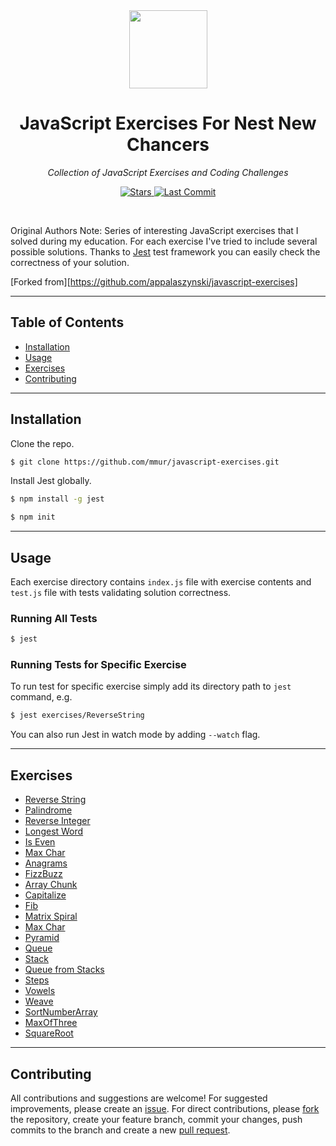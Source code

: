 <div align="center">
  <a href="https://github.com/mmur/javascript-exercises">
    <img src="https://user-images.githubusercontent.com/35331661/42527869-27757618-847a-11e8-92f0-ab671ea0d200.png" height="125px">
  </a>
  <h1>JavaScript Exercises For Nest New Chancers</h1>
  <p>
    <em>Collection of JavaScript Exercises and Coding Challenges</em>
  </p>
  <p>
    <a href="https://github.com/mmur/javascript-exercises/stargazers">
      <img src="https://img.shields.io/github/stars/mmur/javascript-exercises.svg" alt="Stars" /> 
    </a>
    <a href="https://github.com/mmur/javascript-exercises/commits/master">
      <img src="https://img.shields.io/github/last-commit/mmur/javascript-exercises.svg" alt="Last Commit" />
    </a>
  </p>
  <br>
</div>

Original Authors Note: 
Series of interesting JavaScript exercises that I solved during my education. For each exercise I've tried to include several possible solutions. Thanks to [Jest](https://jestjs.io/) test framework you can easily check the correctness of your solution.

[Forked from][https://github.com/appalaszynski/javascript-exercises]


---

## Table of Contents

- [Installation](#installation)
- [Usage](#usage)
- [Exercises](#exercises)
- [Contributing](#contributing)

---

## Installation

Clone the repo.

```bash
$ git clone https://github.com/mmur/javascript-exercises.git
```

Install Jest globally.

```bash
$ npm install -g jest
```

```bash
$ npm init
```

---

## Usage

Each exercise directory contains `index.js` file with exercise contents and `test.js` file with tests validating solution correctness.

### Running All Tests

```bash
$ jest
```

### Running Tests for Specific Exercise

To run test for specific exercise simply add its directory path to `jest` command, e.g.

```bash
$ jest exercises/ReverseString
```

You can also run Jest in watch mode by adding `--watch` flag.

---

## Exercises

- [Reverse String](https://github.com/mmur/javascript-exercises/blob/master/exercises/ReverseString/index.js)
- [Palindrome](https://github.com/mmur/javascript-exercises/blob/master/exercises/Palindrome/index.js)
- [Reverse Integer](https://github.com/mmur/javascript-exercises/blob/master/exercises/ReverseInteger/index.js)
- [Longest Word](https://github.com/mmur/javascript-exercises/blob/master/exercises/LongestWord/index.js)
- [Is Even](https://github.com/mmur/javascript-exercises/blob/master/exercises/IsEven/index.js)
- [Max Char](https://github.com/mmur/javascript-exercises/blob/master/exercises/MaxChar/index.js)
- [Anagrams](https://github.com/mmur/javascript-exercises/blob/master/exercises/Anagrams/index.js)
- [FizzBuzz](https://github.com/mmur/javascript-exercises/blob/master/exercises/FizzBuzz/index.js)
- [Array Chunk](https://github.com/mmur/javascript-exercises/blob/master/exercises/ArrayChunk/index.js)
- [Capitalize](https://github.com/mmur/javascript-exercises/blob/master/exercises/Capitalize/index.js)
- [Fib](https://github.com/mmur/javascript-exercises/blob/master/exercises/Fib/index.js)
- [Matrix Spiral](https://github.com/mmur/javascript-exercises/blob/master/exercises/MatrixSpiral/index.js)
- [Max Char](https://github.com/mmur/javascript-exercises/blob/master/exercises/MaxChar/index.js)
- [Pyramid](https://github.com/mmur/javascript-exercises/blob/master/exercises/Pyramid/index.js)
- [Queue](https://github.com/mmur/javascript-exercises/blob/master/exercises/Queue/index.js)
- [Stack](https://github.com/mmur/javascript-exercises/blob/master/exercises/Stack/index.js)
- [Queue from Stacks](https://github.com/mmur/javascript-exercises/blob/master/exercises/QueueFromStacks/index.js)
- [Steps](https://github.com/mmur/javascript-exercises/blob/master/exercises/Steps/index.js)
- [Vowels](https://github.com/mmur/javascript-exercises/blob/master/exercises/Vowels/index.js)
- [Weave](https://github.com/mmur/javascript-exercises/blob/master/exercises/Weave/index.js)
- [SortNumberArray](https://github.com/mmur/javascript-exercises/blob/master/exercises/SortNumberArray/index.js)
- [MaxOfThree](https://github.com/mmur/javascript-exercises/blob/master/exercises/MaxOfThree/index.js)
- [SquareRoot](https://github.com/mmur/javascript-exercises/blob/master/exercises/SquareRoot/index.js)

---

## Contributing

All contributions and suggestions are welcome! For suggested improvements, please create an [issue](https://github.com/mmur/javascript-exercises/issues). For direct contributions, please [fork](https://github.com/mmur/javascript-exercises/fork) the repository, create your feature branch, commit your changes, push commits to the branch and create a new [pull request](https://github.com/mmur/javascript-exercises/pulls).
